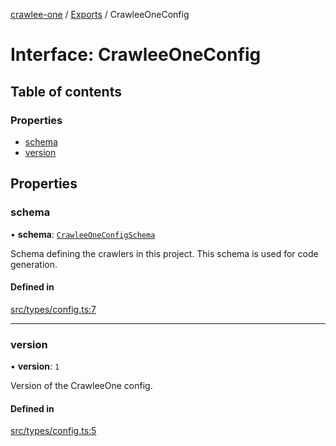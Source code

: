 [crawlee-one](../README.md) / [Exports](../modules.md) / CrawleeOneConfig

# Interface: CrawleeOneConfig

## Table of contents

### Properties

- [schema](CrawleeOneConfig.md#schema)
- [version](CrawleeOneConfig.md#version)

## Properties

### schema

• **schema**: [`CrawleeOneConfigSchema`](CrawleeOneConfigSchema.md)

Schema defining the crawlers in this project. This schema is used for code generation.

#### Defined in

[src/types/config.ts:7](https://github.com/JuroOravec/crawlee-one/blob/490b500/src/types/config.ts#L7)

___

### version

• **version**: ``1``

Version of the CrawleeOne config.

#### Defined in

[src/types/config.ts:5](https://github.com/JuroOravec/crawlee-one/blob/490b500/src/types/config.ts#L5)
